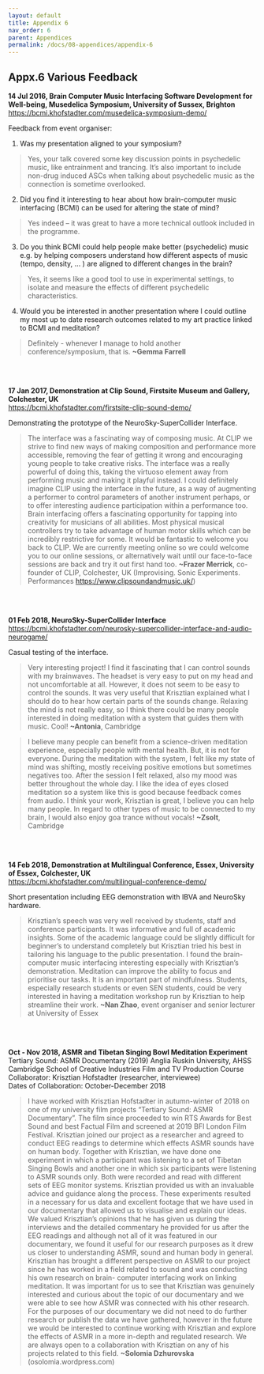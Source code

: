```yaml
---
layout: default
title: Appendix 6
nav_order: 6
parent: Appendices
permalink: /docs/08-appendices/appendix-6
---
```


## Appx.6 Various Feedback


**14 Jul 2016, Brain Computer Music Interfacing Software Development for Well-being, Musedelica Symposium, University of Sussex, Brighton**  
https://bcmi.khofstadter.com/musedelica-symposium-demo/

Feedback from event organiser:

1. Was my presentation aligned to your symposium?

> Yes, your talk covered some key discussion points in psychedelic music, like entrainment and trancing. It’s also important to include non-drug induced ASCs when talking about psychedelic music as the connection is sometime overlooked.

2. Did you find it interesting to hear about how brain-computer music interfacing (BCMI) can be used for altering the state of mind?

> Yes indeed – it was great to have a more technical outlook included in the programme.

3. Do you think BCMI could help people make better (psychedelic) music e.g. by helping composers understand how different aspects of music (tempo, density, ... ) are aligned to different changes in the brain?

> Yes, it seems like a good tool to use in experimental settings, to isolate and measure the effects of different psychedelic characteristics.  

4. Would you be interested in another presentation where I could outline my most up to date research outcomes related to my art practice linked to BCMI and meditation?

> Definitely -  whenever I manage to hold another conference/symposium, that is. **~Gemma Farrell**

<br><br>

**17 Jan 2017, Demonstration at Clip Sound, Firstsite Museum and Gallery, Colchester, UK**  
https://bcmi.khofstadter.com/firstsite-clip-sound-demo/

Demonstrating the prototype of the NeuroSky-SuperCollider Interface.

> The interface was a fascinating way of composing music. At CLIP we strive to find new ways of making composition and performance more accessible, removing the fear of getting it wrong and encouraging young people to take creative risks. The interface was a really powerful of doing this, taking the virtuoso element away from performing music and making it playful instead. I could definitely imagine CLIP using the interface in the future, as a way of augmenting a performer to control parameters of another instrument perhaps, or to offer interesting audience participation within a performance too. Brain interfacing offers a fascinating opportunity for tapping into creativity for musicians of all abilities. Most physical musical controllers try to take advantage of human motor skills which can be incredibly restrictive for some. It would be fantastic to welcome you back to CLIP. We are currently meeting online so we could welcome you to our online sessions, or alternatively wait until our face-to-face sessions are back and try it out first hand too. **~Frazer Merrick**, co-founder of CLIP, Colchester, UK (Improvising. Sonic Experiments. Performances https://www.clipsoundandmusic.uk/)

<br><br>

**01 Feb 2018, NeuroSky-SuperCollider Interface**  
https://bcmi.khofstadter.com/neurosky-supercollider-interface-and-audio-neurogame/

Casual testing of the interface. 

> Very interesting project! I find it fascinating that I can control sounds with my brainwaves. The headset is very easy to put on my head and not uncomfortable at all. However, it does not seem to be easy to control the sounds. It was very useful that Krisztian explained what I should do to hear how certain parts of the sounds change. Relaxing the mind is not really easy, so I think there could be many people interested in doing meditation with a system that guides them with music. Cool! **~Antonia**, Cambridge

> I believe many people can benefit from a science-driven meditation experience, especially people with mental health. But, it is not for everyone.  During the meditation with the system, I felt like my state of mind was shifting, mostly receiving positive emotions but sometimes negatives too. After the session I felt relaxed, also my mood was better throughout the whole day. I like the idea of eyes closed meditation so a system like this is good because feedback comes from audio. I think your work, Krisztian is great, I believe you can help many people. In regard to other types of music to be connected to my brain, I would also enjoy goa trance without vocals! **~Zsolt**, Cambridge

<br><br>

**14 Feb 2018, Demonstration at Multilingual Conference, Essex, University of Essex, Colchester, UK**  
https://bcmi.khofstadter.com/multilingual-conference-demo/

Short presentation including EEG demonstration with IBVA and NeuroSky hardware.

> Krisztian’s speech was very well received by students, staff and conference participants. It was informative and full of academic insights. Some of the academic language could be slightly difficult for beginner’s to understand completely but Krisztian tried his best in tailoring his language to the public presentation. I found the brain-computer music interfacing interesting especially with Krisztian’s demonstration. Meditation can improve the ability to focus and prioritise our tasks. It is an important part of mindfulness. Students, especially research students or even SEN students, could be very interested in having a meditation workshop run by Krisztian to help streamline their work. **~Nan Zhao**, event organiser and senior lecturer at University of Essex

<br><br>

**Oct - Nov 2018, ASMR and Tibetan Singing Bowl Meditation Experiment**  
Tertiary Sound: ASMR Documentary (2019) Anglia Ruskin University, AHSS  
Cambridge School of Creative Industries Film and TV Production Course  
Collaborator: Krisztian Hofstadter (researcher, interviewee)  
Dates of Collaboration: October-December 2018  

> I have worked with Krisztian Hofstadter in autumn-winter of 2018 on one of my university film projects “Tertiary Sound: ASMR Documentary”. The film since proceeded to win RTS Awards for Best Sound and best Factual Film and screened at 2019 BFI London Film Festival. Krisztian joined our project as a researcher and agreed to conduct EEG readings to determine which effects ASMR sounds have on human body. Together with Krisztian, we have done one experiment in which a participant was listening to a set of Tibetan Singing Bowls and another one in which six participants were listening to ASMR sounds only. Both were recorded and read with different sets of EEG monitor systems. Krisztian provided us with an invaluable advice and guidance along the process. These experiments resulted in a necessary for us data and excellent footage that we have used in our documentary that allowed us to visualise and explain our ideas. We valued Krisztian’s opinions that he has given us during the interviews and the detailed commentary he provided for us after the EEG readings and although not all of it was featured in our documentary, we found it useful for our research purposes as it drew us closer to understanding ASMR, sound and human body in general. Krisztian has brought a different perspective on ASMR to our project since he has worked in a field related to sound and was conducting his own research on brain- computer interfacing work on linking meditation. It was important for us to see that Krisztian was genuinely interested and curious about the topic of our documentary and we were able to see how ASMR was connected with his other research. For the purposes of our documentary we did not need to do further research or publish the data we have gathered, however in the future we would be interested to continue working with Krisztian and explore the effects of ASMR in a more in-depth and regulated research. We are always open to a collaboration with Krisztian on any of his projects related to this field. **~Solomia Dzhurovska** (osolomia.wordpress.com)